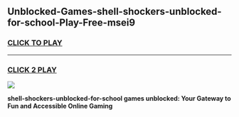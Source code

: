 
## Unblocked-Games-shell-shockers-unblocked-for-school-Play-Free-msei9
<h3>
<a href="https://premium76.site?title=shell-shockers-unblocked-for-school&ref=21A">CLICK TO PLAY</a></h3>
<hr>

<h3>
<a href="https://premium76.site?title=shell-shockers-unblocked-for-school&ref=21A">CLICK 2 PLAY</a>
  
</h3>

<a href="https://premium76.site?title=shell-shockers-unblocked-for-school&ref=21A"><img src="https://clearcache.store/games.png"></a>


**shell-shockers-unblocked-for-school games unblocked: Your Gateway to Fun and Accessible Online Gaming**
